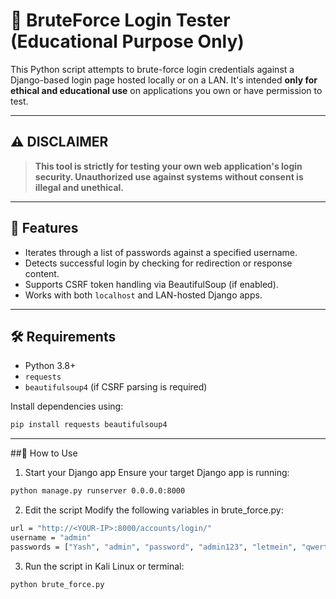 # 🔐 BruteForce Login Tester (Educational Purpose Only)

This Python script attempts to brute-force login credentials against a Django-based login page hosted locally or on a LAN. It's intended **only for ethical and educational use** on applications you own or have permission to test.

---

## ⚠️ DISCLAIMER

> **This tool is strictly for testing your own web application's login security. Unauthorized use against systems without consent is illegal and unethical.**

---

## 🚀 Features

- Iterates through a list of passwords against a specified username.
- Detects successful login by checking for redirection or response content.
- Supports CSRF token handling via BeautifulSoup (if enabled).
- Works with both `localhost` and LAN-hosted Django apps.

---

## 🛠️ Requirements

- Python 3.8+
- `requests`
- `beautifulsoup4` (if CSRF parsing is required)

Install dependencies using:

```bash
pip install requests beautifulsoup4
```

---

##🧪 How to Use
1. Start your Django app
Ensure your target Django app is running:

```bash
python manage.py runserver 0.0.0.0:8000
```

2. Edit the script
Modify the following variables in brute_force.py:

```bash
url = "http://<YOUR-IP>:8000/accounts/login/"
username = "admin"
passwords = ["Yash", "admin", "password", "admin123", "letmein", "qwerty"]
```

3. Run the script in Kali Linux or terminal:

```bash
python brute_force.py
```
